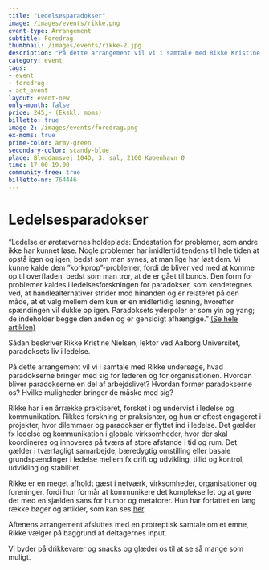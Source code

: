 ```yaml
---
title: "Ledelsesparadokser"
image: /images/events/rikke.png
event-type: Arrangement
subtitle: Foredrag
thumbnail: /images/events/rikke-2.jpg
description: "På dette arrangement vil vi i samtale med Rikke Kristine Nielsen, lektor på AAU, undersøge, hvad paradokserne bringer med sig for lederen og for organisationen. Hvordan bliver paradokserne en del af arbejdslivet? Hvordan former paradokserne os? Hvilke muligheder bringer de måske med sig?"
category: event
tags:
- event
- foredrag
- act_event
layout: event-new
only-month: false
price: 245,- (Ekskl. moms)
billetto: true
image-2: /images/events/foredrag.png
ex-moms: true
prime-color: army-green
secondary-color: scandy-blue
place: Blegdamsvej 104D, 3. sal, 2100 København Ø
time: 17.00-19.00
community-free: true
billetto-nr: 764446
---
```

# Ledelsesparadokser

“Ledelse er øretævernes holdeplads: Endestation for problemer, som andre ikke har kunnet løse. Nogle problemer har imidlertid tendens til hele tiden at opstå igen og igen, bedst som man synes, at man lige har løst dem. Vi kunne kalde dem ”korkprop”-problemer, fordi de bliver ved med at komme op til overfladen, bedst som man tror, at de er gået til bunds. Den form for problemer kaldes i ledelsesforskningen for paradokser, som kendetegnes ved, at handlealternativer strider mod hinanden og er relateret på den måde, at et valg mellem dem kun er en midlertidig løsning, hvorefter spændingen vil dukke op igen. Paradoksets yderpoler er som yin og yang; de indeholder begge den anden og er gensidigt afhængige.” <ins>[(Se hele artiklen)](https://effektivitet.dk/wp-content/uploads/2019/11/Er-du-paradoksparat.pdf)</ins>

Sådan beskriver Rikke Kristine Nielsen, lektor ved Aalborg Universitet, paradoksets liv i ledelse.

På dette arrangement vil vi i samtale med Rikke undersøge, hvad paradokserne bringer med sig for lederen og for organisationen. Hvordan bliver paradokserne en del af arbejdslivet? Hvordan former paradokserne os? Hvilke muligheder bringer de måske med sig?

Rikke har i en årrække praktiseret, forsket i og undervist i ledelse og kommunikation. Rikkes forskning er praksisnær, og hun er oftest engageret i projekter, hvor dilemmaer og paradokser er flyttet ind i ledelse. Det gælder fx ledelse og kommunikation i globale virksomheder, hvor der skal koordineres og innoveres på tværs af store afstande i tid og rum. Det gælder i tværfagligt samarbejde, bæredygtig omstilling eller basale grundspændinger i ledelse mellem fx drift og udvikling, tillid og kontrol, udvikling og stabilitet.  

Rikke er en meget afholdt gæst i netværk, virksomheder, organisationer og foreninger, fordi hun formår at kommunikere det komplekse let og at gøre det med en sjælden sans for humor og metaforer. Hun har forfattet en lang række bøger og artikler, som kan ses <ins>[her](https://vbn.aau.dk/da/persons/136386/publications/)</ins>.

Aftenens arrangement afsluttes med en protreptisk samtale om et emne, Rikke vælger på baggrund af deltagernes input.

Vi byder på drikkevarer og snacks og glæder os til at se så mange som muligt.